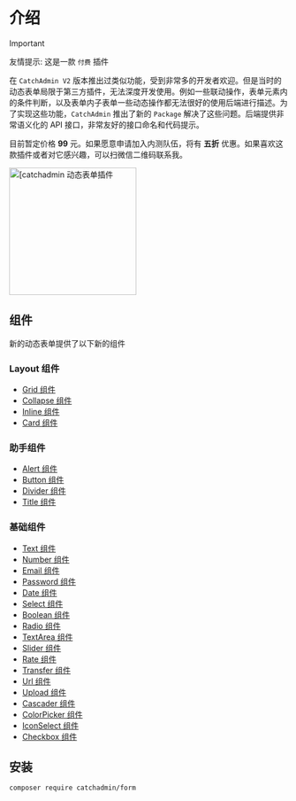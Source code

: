 # 介绍

> [!IMPORTANT]
> 友情提示: 这是一款 `付费` 插件

在 `CatchAdmin V2` 版本推出过类似功能，受到非常多的开发者欢迎。但是当时的动态表单局限于第三方插件，无法深度开发使用。例如一些联动操作，表单元素内的条件判断，以及表单内子表单一些动态操作都无法很好的使用后端进行描述。为了实现这些功能，`CatchAdmin` 推出了新的 `Package` 解决了这些问题。后端提供非常语义化的 API 接口，非常友好的接口命名和代码提示。

目前暂定价格 **99** 元。如果愿意申请加入内测队伍，将有 **五折** 优惠。如果喜欢这款插件或者对它感兴趣，可以扫微信二维码联系我。

<img src="/docs/assets/images/personal.jpeg" width=230 alt="[catchadmin 动态表单插件"/>

## 组件

新的动态表单提供了以下新的组件

### Layout 组件

- [Grid 组件](./layout/grid.md)
- [Collapse 组件](./layout/collapse.md)
- [Inline 组件](./layout/inline.md)
- [Card 组件](./layout/card.md)

### 助手组件

- [Alert 组件](./assist/alert.md)
- [Button 组件](./assist/button.md)
- [Divider 组件](./assist/divider.md)
- [Title 组件](./assist/title.md)

### 基础组件

- [Text 组件](./basic/text.md)
- [Number 组件](./basic/number.md)
- [Email 组件](./basic/email.md)
- [Password 组件](./basic/password.md)
- [Date 组件](./basic/date.md)
- [Select 组件](./basic/select.md)
- [Boolean 组件](./basic/boolean.md)
- [Radio 组件](./basic/radio.md)
- [TextArea 组件](./basic/textarea.md)
- [Slider 组件](./basic/slider.md)
- [Rate 组件](./basic/rate.md)
- [Transfer 组件](./basic/transfer.md)
- [Url 组件](./basic/url.md)
- [Upload 组件](./basic/upload.md)
- [Cascader 组件](./basic/cascader.md)
- [ColorPicker 组件](./basic/colorPicker.md)
- [IconSelect 组件](./basic/iconSelect.md)
- [Checkbox 组件](./basic/checkbox.md)

## 安装

```she
composer require catchadmin/form
```
